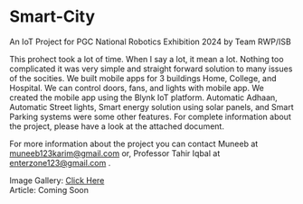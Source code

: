 # Smart-City
An IoT Project for PGC National Robotics Exhibition 2024 by Team RWP/ISB

This prohect took a lot of time. When I say a lot, it mean a lot. Nothing too complicated it was very simple and straight forward solution to many issues of the socities. We built mobile apps for 3 buildings Home, College, and Hospital. We can control doors, fans, and lights with mobile app. We created the mobile app using the Blynk IoT platform. Automatic Adhaan, Automatic Street lights, Smart energy solution using solar panels, and Smart Parking systems were some other features. For complete information about the project, please have a look at the attached document.



For more information about the project you can contact Muneeb at muneeb123karim@gmail.com or, Professor Tahir Iqbal at enterzone123@gmail.com . <br>


Image Gallery: <a href="https://mega.nz/folder/9NQFnLRA#2EGFezg7hKZYjzW8xVjetA">Click Here</a> <br>
Article: Coming Soon
